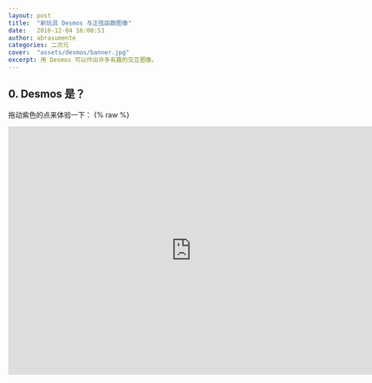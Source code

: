 ```yaml
---
layout: post
title:  "新玩具 Desmos 与正弦函数图像"
date:   2016-12-04 16:00:53
author: abrasumente
categories: 二次元
cover:  "assets/desmos/banner.jpg"
excerpt: 用 Desmos 可以作出许多有趣的交互图像。
---
```


## 0. Desmos 是？

拖动紫色的点来体验一下：
{% raw %}
<iframe src="https://www.desmos.com/calculator/zsd9pilokm?embed" width="736px" height="500px" style="border: none" frameBorder=0 />
{% endraw %}

可以看出，Desmos 就是用来画交互式图像的。

## 1. 入门
这个可以看官方的视频教学，这里我选出一些必要的 (YouTube)：

1. [函数](http://learn.desmos.com/functions)
2. [列表](http://learn.desmos.com/lists)
3. [点](http://learn.desmos.com/points)
4. [限制](http://learn.desmos.com/restrictions)
5. [滑块](http://learn.desmos.com/sliders)

每个视频一分钟，五个都很直观，简单到关掉声音也能看懂（雾）。

如果看不了，也可以看[文字版](https://desmos.s3.amazonaws.com/Desmos_User_Guide_ZH-CN.pdf)。但是因为没有视频来的那么简单，所以不推荐。

## 2. 用单位圆画正弦函数图像
### 2.0 原型
参见湘教版高中必修（一）第 39 页顶图（那个图实在太反人类）。或下图（来自玄数）：
![单位圆和正弦函数图像]({{ site.url }}/assets/desmos/unit-circle-and-sine-graph.gif)

### 2.1 画图
设旋转角度为 $\alpha$，圆心横坐标（随意选取）$C_x=-\frac{\pi}{2}$。然后从易到难开始画吧。

#### 2.1.0  画 $y = \pm1$
$$y = [1, {-1}]$$
![y=+-1]({{ site.url }}/assets/desmos/lines-of-pm1.png)
上面是用列表的写法。它等价于下面两条：
$$y=1$$$$y=-1$$

#### 2.1.1 画单位圆
直接上圆的方程：
$$x^2+y^2=1$$
![圆心在原点的圆]({{ site.url }}/assets/desmos/unit-circle-sitting-on-the-origin.png)
然而圆心落在原点，与期望不符。于是将它向左平移：
$$(x-C_x)^2+y^2=1$$
![平移之后的圆]({{ site.url }}/assets/desmos/well-placed-unit-circle.png)
平移多少随你定，看着舒服就行。

#### 2.1.2 画终边和三角函数线
##### 2.1.2.0 交点坐标

先求出终边和单位圆的交点坐标会方便许多。设终边与单位圆相交与 $P$ 点。明显它的纵坐标为 $\sin{\alpha}$。至于横坐标，由于单位圆刚才已经向左平移，$P$ 点也要随之平移。综上就有：
$$P(\cos{\alpha}+C_x,\sin{\alpha})$$
放到 Desmos 就是：
$$P_x=\cos{\alpha}+C_x$$ $$P_y=\sin{\alpha}$$
然后我们可以画出交点 $P$：
$$(P_x,P_y)$$
![pi/2时P点位置]({{ site.url }}/assets/desmos/drawing-point-p.png)

##### 2.1.2.1 作正弦线
$$x=P_x$$
![半吊子正弦线]({{ site.url }}/assets/desmos/horrible-sine-line.png)

这能叫正弦线吗！？限制一下：
$$x=P_x\{0<y<P_y\}$$
![2/3吊子正弦线]({{ site.url }}/assets/desmos/not-so-perfect-sine-line.png)

这个就比刚才的好多了。可是还是有一点问题，就是当 $P_y<0$ 时，限制条件就会变成这种鬼畜东西：$0<y<-1$。所以，$0$ 和 $P_y$ 应该取小的放在左边，大的放在右边。就有：
$$x=P_x\{\min(0,P_y)<y<\max(0,P_y)\}$$
![完美正弦线]({{ site.url }}/assets/desmos/sine-line.png)

##### 2.1.2.2 作终边
可以拿一次函数来作：
$$y=x$$
![y=x]({{ site.url }}/assets/desmos/simple-y-eqauls-to-x.png)

斜率就是$\tan\alpha$ 了：
$$y=(\tan{\alpha})x$$
![调整斜率]({{ site.url }}/assets/desmos/adjusting-the-slope.png)
向左平移：
$$y=(\tan{\alpha})(x-C_x)$$
![平移直线]({{ site.url }}/assets/desmos/shift-the-line-to-where-it-should-be.png)

为避免它割过整个圆，再作出一点限制，让它定义域限制在**圆心**和**交点 $P$** 之间：
$$y=(\tan{\alpha})(x-C_x)\{\min (C_x,P_x)\leq{x}\leq\max (C_x,P_x)\}$$
![限制直线范围]({{ site.url }}/assets/desmos/some-restrictions-on-the-line.png)

#### 2.1.2 画正弦图像
从简单开始：
$$f(x)=\sin{x}$$
![y=sinx]({{ site.url }}/assets/desmos/original-graph-of-sine.png)

再一步步限制：
$$f(x)=\sin{x} \{ 0 \leq x \leq \alpha\}$$
![限制正弦函数图像]({{ site.url }}/assets/desmos/put-sine-in-jail.png)

作出图像上相应的点：
$$(\alpha,f(\alpha))$$
![正弦函数图像上的点]({{ site.url }}/assets/desmos/corresponding-point-on-the-sine-graph.png)

#### 2.1.3 交点 $P$ 与图像上对应点连线
$$y=P_y\{ P_x \leq x \leq \alpha \}$$
![连线]({{ site.url }}/assets/desmos/connect-unit-circle-and-sine-graph-together.png)

#### 2.1.4 图像上对应点纵坐标
跟上面正弦线一样：
$$x=\alpha\{\min(0,P_y)<y<\max(0,P_y)\}$$
所以可以合并起来写：
$$x=[P_x,\alpha]\{\min(0,P_y)<y<\max(0,P_y)\}$$
![平移正弦线]({{ site.url }}/assets/desmos/a-fancy-line.png)

### 2.2 成品
图像上的点可以拖动。
{% raw %}
<iframe src="https://www.desmos.com/calculator/nys9tokhfn?embed" width="736px" height="300px" style="border: 1px solid #ccc" frameBorder=0 />
{% endraw %}

### 2.3 改进版
{% raw %}
<iframe src="https://www.desmos.com/calculator/ttpm67hjrx?embed" width="736px" height="300px" style="border: 1px solid #ccc" frameBorder=0 />
{% endraw %}

## 3. 总结
事实证明这个玩意非常好玩....最后送上一个 $y=A\sin(\omega{x}+\phi)$
{% raw %}
<iframe src="https://www.desmos.com/calculator/ltxpsskwft?embed" width="736px" height="300px" style="border: 1px solid #ccc" frameBorder=0 />
{% endraw %}
